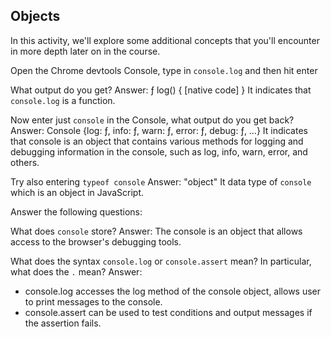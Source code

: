 ## Objects

In this activity, we'll explore some additional concepts that you'll encounter in more depth later on in the course.

Open the Chrome devtools Console, type in `console.log` and then hit enter

What output do you get?
Answer: ƒ log() { [native code] }
  It indicates that `console.log` is a function.


Now enter just `console` in the Console, what output do you get back?
Answer: Console {log: ƒ, info: ƒ, warn: ƒ, error: ƒ, debug: ƒ, …}
  It indicates that console is an object that contains various methods for logging and debugging information in the console, such as log, info, warn, error, and others.


Try also entering `typeof console`
Answer: "object"
  It data type of `console` which is an object in JavaScript.

Answer the following questions:

What does `console` store?
Answer: The console is an object that allows access to the browser's debugging tools.


What does the syntax `console.log` or `console.assert` mean? In particular, what does the `.` mean?
Answer:
  - console.log accesses the log method of the console object, allows user to print messages to the console.
  - console.assert can be used to test conditions and output messages if the assertion fails.
